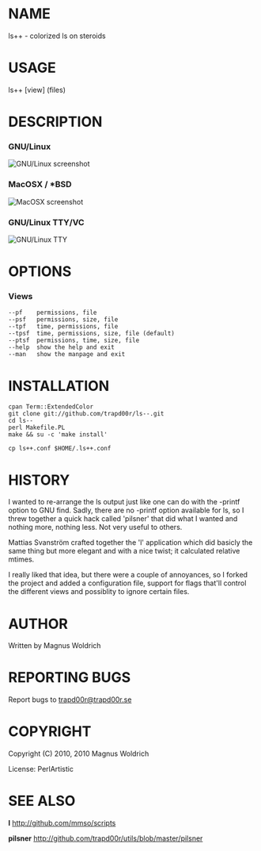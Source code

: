 # NAME

ls++ - colorized ls on steroids

# USAGE

ls++ [view] (files)

# DESCRIPTION

### GNU/Linux

  ![GNU/Linux screenshot](http://perl.japh.se/devel/ls++/ls++_gnu_linux.png)

### MacOSX / *BSD

  ![MacOSX screenshot](http://perl.japh.se/devel/ls++/ls++_bsd_macos.png)

### GNU/Linux TTY/VC

  ![GNU/Linux TTY](http://perl.japh.se/devel/ls++/ls++_gnu_linux_tty.png)

# OPTIONS

### Views

    --pf    permissions, file
    --psf   permissions, size, file
    --tpf   time, permissions, file
    --tpsf  time, permissions, size, file (default)
    --ptsf  permissions, time, size, file
    --help  show the help and exit
    --man   show the manpage and exit

# INSTALLATION

    cpan Term::ExtendedColor
    git clone git://github.com/trapd00r/ls--.git
    cd ls--
    perl Makefile.PL
    make && su -c 'make install'

    cp ls++.conf $HOME/.ls++.conf

# HISTORY

I wanted to re-arrange the ls output just like one can do with the -printf
option to GNU find. Sadly, there are no -printf option available for ls, so I
threw together a quick hack called 'pilsner' that did what I wanted and nothing
more, nothing less. Not very useful to others.

Mattias Svanström crafted together the 'l' application which did basicly the
same thing but more elegant and with a nice twist; it calculated relative
mtimes.

I really liked that idea, but there were a couple of annoyances, so I forked the
project and added a configuration file, support for flags that'll control the
different views and possiblity to ignore certain files.

# AUTHOR

Written by Magnus Woldrich

# REPORTING BUGS

Report bugs to trapd00r@trapd00r.se

# COPYRIGHT

Copyright (C) 2010, 2010 Magnus Woldrich

License: PerlArtistic


# SEE ALSO

__l__ <http://github.com/mmso/scripts>

__pilsner__ <http://github.com/trapd00r/utils/blob/master/pilsner>
